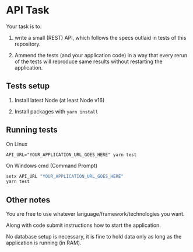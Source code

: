# API Task

Your task is to:

1. write a small (REST) API, which follows the specs outlaid in tests
of this repository.

2. Ammend the tests (and your application code) in a way that every rerun of the tests
will reproduce same results without restarting the application.

## Tests setup

1. Install latest Node (at least Node v16)

2. Install packages with `yarn install`

## Running tests

On Linux

`API_URL="YOUR_APPLICATION_URL_GOES_HERE" yarn test`

On Windows cmd (Command Prompt)

```cmd
setx API_URL "YOUR_APPLICATION_URL_GOES_HERE"
yarn test
```


## Other notes

You are free to use whatever language/framework/technologies you want.

Along with code submit instructions how to start the application.

No database setup is necessary, it is fine to hold data only as long as the application is
running (in RAM).
